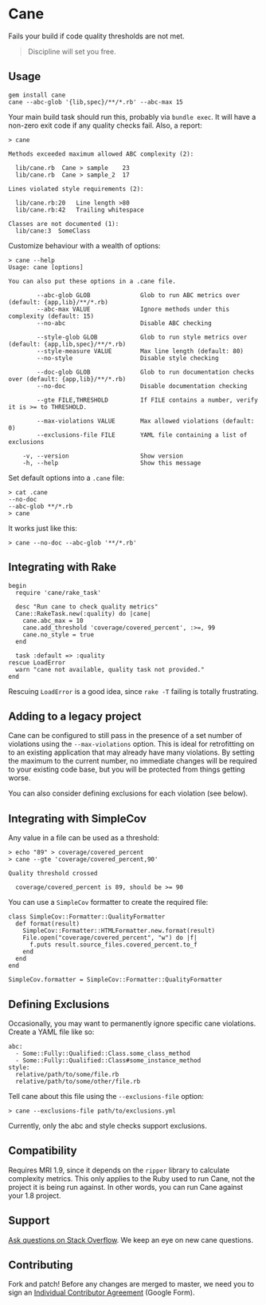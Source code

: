 # Cane

Fails your build if code quality thresholds are not met.

> Discipline will set you free.

## Usage

    gem install cane
    cane --abc-glob '{lib,spec}/**/*.rb' --abc-max 15

Your main build task should run this, probably via `bundle exec`. It will have
a non-zero exit code if any quality checks fail. Also, a report:

    > cane

    Methods exceeded maximum allowed ABC complexity (2):

      lib/cane.rb  Cane > sample    23
      lib/cane.rb  Cane > sample_2  17

    Lines violated style requirements (2):

      lib/cane.rb:20   Line length >80
      lib/cane.rb:42   Trailing whitespace

    Classes are not documented (1):
      lib/cane:3  SomeClass

Customize behaviour with a wealth of options:

    > cane --help
    Usage: cane [options]

    You can also put these options in a .cane file.

            --abc-glob GLOB              Glob to run ABC metrics over (default: {app,lib}/**/*.rb)
            --abc-max VALUE              Ignore methods under this complexity (default: 15)
            --no-abc                     Disable ABC checking

            --style-glob GLOB            Glob to run style metrics over (default: {app,lib,spec}/**/*.rb)
            --style-measure VALUE        Max line length (default: 80)
            --no-style                   Disable style checking

            --doc-glob GLOB              Glob to run documentation checks over (default: {app,lib}/**/*.rb)
            --no-doc                     Disable documentation checking

            --gte FILE,THRESHOLD         If FILE contains a number, verify it is >= to THRESHOLD.

            --max-violations VALUE       Max allowed violations (default: 0)
            --exclusions-file FILE       YAML file containing a list of exclusions

        -v, --version                    Show version
        -h, --help                       Show this message

Set default options into a `.cane` file:

    > cat .cane
    --no-doc
    --abc-glob **/*.rb
    > cane

It works just like this:

    > cane --no-doc --abc-glob '**/*.rb'

## Integrating with Rake

    begin
      require 'cane/rake_task'

      desc "Run cane to check quality metrics"
      Cane::RakeTask.new(:quality) do |cane|
        cane.abc_max = 10
        cane.add_threshold 'coverage/covered_percent', :>=, 99
        cane.no_style = true
      end

      task :default => :quality
    rescue LoadError
      warn "cane not available, quality task not provided."
    end

Rescuing `LoadError` is a good idea, since `rake -T` failing is totally
frustrating.

## Adding to a legacy project

Cane can be configured to still pass in the presence of a set number of
violations using the `--max-violations` option. This is ideal for retrofitting
on to an existing application that may already have many violations. By setting
the maximum to the current number, no immediate changes will be required to
your existing code base, but you will be protected from things getting worse.

You can also consider defining exclusions for each violation (see below).

## Integrating with SimpleCov

Any value in a file can be used as a threshold:

    > echo "89" > coverage/covered_percent
    > cane --gte 'coverage/covered_percent,90'

    Quality threshold crossed

      coverage/covered_percent is 89, should be >= 90

You can use a `SimpleCov` formatter to create the required file:

    class SimpleCov::Formatter::QualityFormatter
      def format(result)
        SimpleCov::Formatter::HTMLFormatter.new.format(result)
        File.open("coverage/covered_percent", "w") do |f|
          f.puts result.source_files.covered_percent.to_f
        end
      end
    end

    SimpleCov.formatter = SimpleCov::Formatter::QualityFormatter

## Defining Exclusions

Occasionally, you may want to permanently ignore specific cane violations.
Create a YAML file like so:

    abc:
      - Some::Fully::Qualified::Class.some_class_method
      - Some::Fully::Qualified::Class#some_instance_method
    style:
      relative/path/to/some/file.rb
      relative/path/to/some/other/file.rb

Tell cane about this file using the `--exclusions-file` option:

    > cane --exclusions-file path/to/exclusions.yml

Currently, only the abc and style checks support exclusions.

## Compatibility

Requires MRI 1.9, since it depends on the `ripper` library to calculate
complexity metrics. This only applies to the Ruby used to run Cane, not the
project it is being run against. In other words, you can run Cane against your
1.8 project.

## Support

[Ask questions on Stack
Overflow](http://stackoverflow.com/questions/ask?tags=ruby+cane). We keep an
eye on new cane questions.

## Contributing

Fork and patch! Before any changes are merged to master, we need you to sign an
[Individual Contributor
Agreement](https://spreadsheets.google.com/a/squareup.com/spreadsheet/viewform?formkey=dDViT2xzUHAwRkI3X3k5Z0lQM091OGc6MQ&ndplr=1)
(Google Form).
